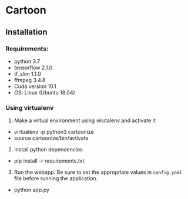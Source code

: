 # Cartoon

## Installation

### Requirements:
- python 3.7
- tensorflow 2.1.0 
- tf_slim 1.1.0
- ffmpeg 3.4.8
- Cuda version 10.1
- OS: Linux (Ubuntu 18.04)


### Using virtualenv

1. Make a virtual environment using virutalenv and activate it
- virtualenv -p python3 cartoonize
- source cartoonize/bin/activate

2. Install python dependencies
- pip install -r requirements.txt

3. Run the webapp. Be sure to set the appropriate values in `config.yaml` file before running the application.
- python app.py
